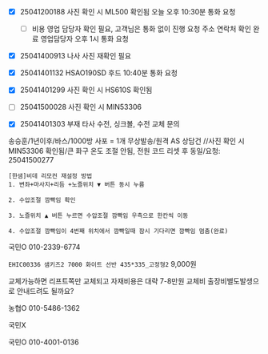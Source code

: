 - [x] 25041200188 사진 확인 시 ML500 확인됨 오늘 오후 10:30분 통화 요청
  - [ ] 비용 영업 담당자 확인 필요, 고객님은 통화 없이 진행 요청 주소 연락처 확인 완료 영업담당자 오후 1시 통화 요청
- [x] 25041400913 나사 사진 재확인 필요
- [x] 25041401132 HSAO190SD 후드 10:40분 통화 요청
- [x] 25041401299 사진 확인 시 HS610S 확인됨
- [ ] 25041500028 사진 확인 시 MIN53306
- [x] 25041401303 부재 타사 수전, 싱크볼, 수전 교체 문의



송승훈/1년이후/바스/1000방 사포 = 1개 무상발송/원격 AS 상담건 //사진 확인 시 MIN53306 확인됨/큰 화구 온도 조절 안됨, 전원 코드 리셋 후 동일/요청: 25041500277 


```
[한샘]비데 리모컨 재설정 방법 
1. 변좌+마사지+리듬 +노즐위치 ▼ 버튼 동시 누름

2. 수압조절 깜빡임 확인

3. 노즐위치 ▲ 버튼 누르면 수압조절 깜빡임 우측으로 한칸씩 이동

4. 수압조절 깜빡임이 4번째 위치에서 깜빡일때 잠시 기다리면 깜빡임 멈춤(완료)
```



국민O 010-2339-6774


`EHIC00336 샘키즈2 7000 화이트 선반 435*335_고정형2` 9,000원 


교체가능하면 리프트쪽만 교체되고
자재비용은 대략 7-8만원 교체비 출장비별도발생으로 안내드려도 될까요?


농협O 010-5486-1362


국민X


국민O 010-4001-0136